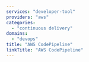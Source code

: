 ```yaml
---
services: "developer-tool"
providers: "aws"
categories:
  - "continuous delivery"
domains:
  - "devops"
title: "AWS CodePipeline"
linkTitle: "AWS CodePipeline"
---
```

